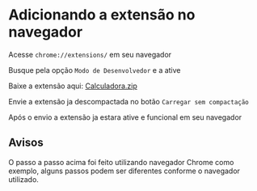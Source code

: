
# Adicionando a extensão no navegador

Acesse `chrome://extensions/` em seu navegador

Busque pela opção `Modo de Desenvolvedor` e a ative

Baixe a extensão aqui: [Calculadora.zip](https://drive.google.com/file/d/15OAK9zJoeNHx0LS4hBXnwPDH5JpzY7Nt/view?usp=sharing)

Envie a extensão ja descompactada no botão `Carregar sem compactação`

Após o envio a extensão ja estara ative e funcional em seu navegador



## Avisos

O passo a passo acima foi feito utilizando navegador Chrome como exemplo, alguns passos podem ser diferentes conforme o navegador utilizado.
